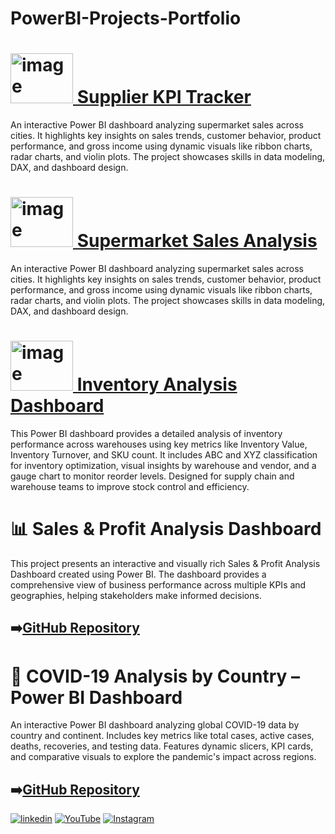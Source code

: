 
# PowerBI-Projects-Portfolio

# [<img width="100" height="80" alt="image" src="https://github.com/user-attachments/assets/a94978dd-20ec-4901-b860-3e461c477a93" />  Supplier KPI Tracker](https://github.com/Ahammedjaleel/powerbi-projects-portfolio/blob/main/supplier-kpi-tracker%60/README.md)
An interactive Power BI dashboard analyzing supermarket sales across cities. It highlights key insights on sales trends, customer behavior, product performance, and gross income using dynamic visuals like ribbon charts, radar charts, and violin plots. The project showcases skills in data modeling, DAX, and dashboard design.

# [<img width="100" height="80" alt="image" src="https://github.com/user-attachments/assets/c388537c-fc6c-4bb8-bb5f-0f05334dcf9c" />  Supermarket Sales Analysis](https://github.com/Ahammedjaleel/powerbi-projects-portfolio/tree/main/supermarket-sales-analysis)
An interactive Power BI dashboard analyzing supermarket sales across cities. It highlights key insights on sales trends, customer behavior, product performance, and gross income using dynamic visuals like ribbon charts, radar charts, and violin plots. The project showcases skills in data modeling, DAX, and dashboard design.
# [<img width="100" height="80" alt="image" src="https://github.com/user-attachments/assets/5b1c606c-17ad-4380-b3be-f657644d16b1" /> Inventory Analysis Dashboard](https://github.com/Ahammedjaleel/powerbi-projects-portfolio/tree/main/inventory-analysis-dashboard)
This Power BI dashboard provides a detailed analysis of inventory performance across warehouses using key metrics like Inventory Value, Inventory Turnover, and SKU count. It includes ABC and XYZ classification for inventory optimization, visual insights by warehouse and vendor, and a gauge chart to monitor reorder levels. Designed for supply chain and warehouse teams to improve stock control and efficiency.


# 📊 Sales & Profit Analysis Dashboard
This project presents an interactive and visually rich Sales & Profit Analysis Dashboard created using Power BI. The dashboard provides a comprehensive view of business performance across multiple KPIs and geographies, helping stakeholders make informed decisions.
## ➡️[GitHub Repository](https://github.com/Ahammedjaleel/powerbi-projects-portfolio/tree/main/sales-profit-analysis-dashboard)

# 🦠 COVID-19 Analysis by Country – Power BI Dashboard

An interactive Power BI dashboard analyzing global COVID-19 data by country and continent. Includes key metrics like total cases, active cases, deaths, recoveries, and testing data. Features dynamic slicers, KPI cards, and comparative visuals to explore the pandemic's impact across regions.


## ➡️[GitHub Repository](https://github.com/Ahammedjaleel/powerbi-projects-portfolio/tree/main/world_covid19_country_report)





[![linkedin](https://img.shields.io/badge/linkedin-0A66C2?style=for-the-badge&logo=linkedin&logoColor=white)](https://www.linkedin.com/in/ahammed-jaleel-33772b5b/)
[![YouTube](https://img.shields.io/badge/youtube-FF0000?style=for-the-badge&logo=youtube&logoColor=white)](https://www.youtube.com/@mobsanalytics)
[![Instagram](https://img.shields.io/badge/instagram-C13584?style=for-the-badge&logo=instagram&logoColor=white)](https://www.instagram.com/mobsanalytics/)





